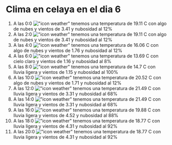 # Clima en celaya en el dia 6

1. A las 0:0 !["icon weather"](http://openweathermap.org/img/w/02n.png) tenemos una temperatura de 19.11 C con algo de nubes y  vientos de 3.41 y nubosidad al 12%
1. A las 2:0 !["icon weather"](http://openweathermap.org/img/w/02n.png) tenemos una temperatura de 19.11 C con algo de nubes y  vientos de 3.41 y nubosidad al 12%
1. A las 4:0 !["icon weather"](http://openweathermap.org/img/w/02n.png) tenemos una temperatura de 16.06 C con algo de nubes y  vientos de 1.76 y nubosidad al 12%
1. A las 6:0 !["icon weather"](http://openweathermap.org/img/w/02n.png) tenemos una temperatura de 13.69 C con cielo claro y  vientos de 1.16 y nubosidad al 8%
1. A las 8:0 !["icon weather"](http://openweathermap.org/img/w/10d.png) tenemos una temperatura de 14.7 C con lluvia ligera y  vientos de 1.15 y nubosidad al 100%
1. A las 10:0 !["icon weather"](http://openweathermap.org/img/w/02d.png) tenemos una temperatura de 20.52 C con algo de nubes y  vientos de 1.71 y nubosidad al 12%
1. A las 12:0 !["icon weather"](http://openweathermap.org/img/w/10d.png) tenemos una temperatura de 21.49 C con lluvia ligera y  vientos de 3.31 y nubosidad al 68%
1. A las 14:0 !["icon weather"](http://openweathermap.org/img/w/10d.png) tenemos una temperatura de 21.49 C con lluvia ligera y  vientos de 3.31 y nubosidad al 68%
1. A las 16:0 !["icon weather"](http://openweathermap.org/img/w/10d.png) tenemos una temperatura de 19.88 C con lluvia ligera y  vientos de 4.52 y nubosidad al 88%
1. A las 18:0 !["icon weather"](http://openweathermap.org/img/w/10d.png) tenemos una temperatura de 18.77 C con lluvia ligera y  vientos de 4.31 y nubosidad al 92%
1. A las 20:0 !["icon weather"](http://openweathermap.org/img/w/10n.png) tenemos una temperatura de 18.77 C con lluvia ligera y  vientos de 4.31 y nubosidad al 92%
